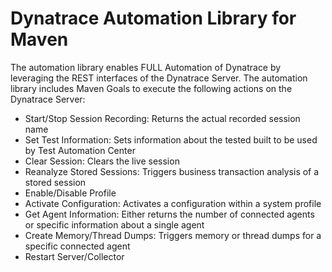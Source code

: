 # Dynatrace Automation Library for Maven

The automation library enables FULL Automation of Dynatrace by leveraging the REST interfaces of the Dynatrace Server. The automation library includes Maven Goals to execute the following actions on the Dynatrace Server:
* Start/Stop Session Recording: Returns the actual recorded session name
* Set Test Information: Sets information about the tested built to be used by Test Automation Center
* Clear Session: Clears the live session
* Reanalyze Stored Sessions: Triggers business transaction analysis of a stored session
* Enable/Disable Profile
* Activate Configuration: Activates a configuration within a system profile
* Get Agent Information: Either returns the number of connected agents or specific information about a single agent
* Create Memory/Thread Dumps: Triggers memory or thread dumps for a specific connected agent
* Restart Server/Collector